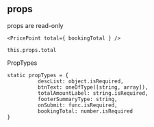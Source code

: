 ##  props

props are read-only

```
<PricePoint total={ bookingTotal } />

this.props.total
```

PropTypes

```
static propTypes = {
          descList: object.isRequired,
          btnText: oneOfType([string, array]),
          totalAmountLabel: string.isRequired,
          footerSummaryType: string,
          onSubmit: func.isRequired,
          bookingTotal: number.isRequired
}
```
